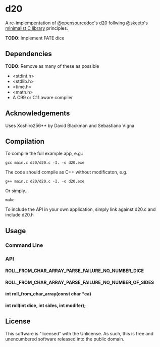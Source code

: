 # d20

A re-implempentation of [@opensourcedoc](https://github.com/opensourcedoc)'s [d20](https://github.com/opensourcedoc/d20-c) follwing [@skeeto](https://github.com/skeeto)'s [minimalist C library](https://nullprogram.com/blog/2018/06/10/) principles.

__TODO__: Implement FATE dice

## Dependencies

__TODO__: Remove as many of these as possible

- <stdint.h>
- <stdlib.h>
- <time.h>
- <math.h>
- A C99 or C11 aware compiler

## Acknowledgements

Uses Xoshiro256** by David Blackman and Sebastiano Vigna

## Compilation

To compile the full example app, e.g.:

```terminal
gcc main.c d20/d20.c -I. -o d20.exe
```

The code should compile as C++ without modificaton, e.g.

```terminal
g++ main.c d20/d20.c -I. -o d20.exe
```

Or simply...

```terminal
make
```

To include the API in your own application, simply link against d20.c and include d20.h

## Usage

### Command Line

### API

#### ROLL_FROM_CHAR_ARRAY_PARSE_FAILURE_NO_NUMBER_DICE

#### ROLL_FROM_CHAR_ARRAY_PARSE_FAILURE_NO_NUMBER_OF_SIDES

#### int roll_from_char_array(const char *ca)

#### int roll(int dice, int sides, int modifer);

## License

This software is "licensed" with the Unlicense. As such, this is free and unencumbered software released into the public domain.